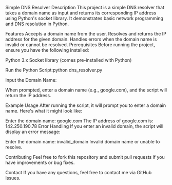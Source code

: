 Simple DNS Resolver
Description
This project is a simple DNS resolver that takes a domain name as input and returns its corresponding IP address using Python's socket library. It demonstrates basic network programming and DNS resolution in Python.

Features
Accepts a domain name from the user.
Resolves and returns the IP address for the given domain.
Handles errors when the domain name is invalid or cannot be resolved.
Prerequisites
Before running the project, ensure you have the following installed:

Python 3.x
Socket library (comes pre-installed with Python)

Run the Python Script:python dns_resolver.py

Input the Domain Name:

When prompted, enter a domain name (e.g., google.com), and the script will return the IP address.

Example Usage
After running the script, it will prompt you to enter a domain name. Here's what it might look like:


Enter the domain name: google.com
The IP address of google.com is: 142.250.190.78
Error Handling
If you enter an invalid domain, the script will display an error message:


Enter the domain name: invalid_domain
Invalid domain name or unable to resolve.


Contributing
Feel free to fork this repository and submit pull requests if you have improvements or bug fixes.

Contact
If you have any questions, feel free to contact me via GitHub Issues.

